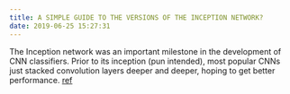 ```yaml
---
title: A SIMPLE GUIDE TO THE VERSIONS OF THE INCEPTION NETWORK?
date: 2019-06-25 15:27:31
---
```


The Inception network was an important milestone in the development of CNN classifiers. Prior to its inception (pun intended), most popular CNNs just stacked convolution layers deeper and deeper, hoping to get better performance.
[ref](https://towardsdatascience.com/a-simple-guide-to-the-versions-of-the-inception-network-7fc52b863202)